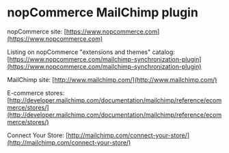 ﻿nopCommerce MailChimp plugin
===========

nopCommerce site: [https://www.nopcommerce.com](https://www.nopcommerce.com)

Listing on nopCommerce "extensions and themes" catalog: [https://www.nopcommerce.com/mailchimp-synchronization-plugin](https://www.nopcommerce.com/mailchimp-synchronization-plugin)

MailChimp site: [http://www.mailchimp.com/](http://www.mailchimp.com/)

E-commerce stores: [http://developer.mailchimp.com/documentation/mailchimp/reference/ecommerce/stores/](http://developer.mailchimp.com/documentation/mailchimp/reference/ecommerce/stores/)

Connect Your Store: [http://mailchimp.com/connect-your-store/](http://mailchimp.com/connect-your-store/)
